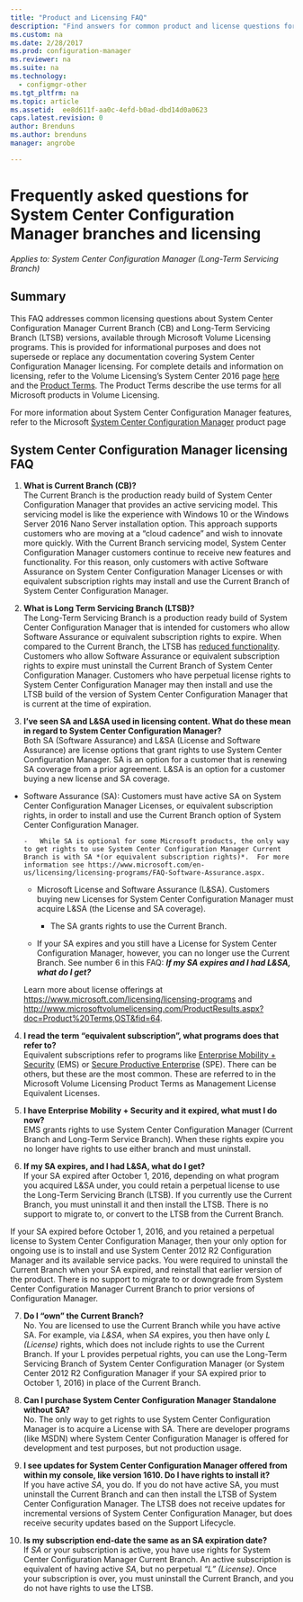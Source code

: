 ```yaml
---
title: "Product and Licensing FAQ"
description: "Find answers for common product and license questions for System Center Configuration Manager."
ms.custom: na
ms.date: 2/28/2017
ms.prod: configuration-manager
ms.reviewer: na
ms.suite: na
ms.technology:
  - configmgr-other
ms.tgt_pltfrm: na
ms.topic: article
ms.assetid:  ee8d611f-aa0c-4efd-b0ad-dbd14d0a0623
caps.latest.revision: 0
author: Brenduns
ms.author: brenduns
manager: angrobe

---
```

# Frequently asked questions for System Center Configuration Manager branches and licensing

 *Applies to: System Center Configuration Manager (Long-Term Servicing Branch)*

## Summary
This FAQ addresses common licensing questions about System Center Configuration Manager Current Branch (CB) and Long-Term Servicing Branch (LTSB) versions, available through Microsoft Volume Licensing programs. This is provided for informational purposes and does not supersede or replace any documentation covering System Center Configuration Manager licensing. For complete details and information on licensing, refer to the Volume Licensing’s System Center 2016 page [here](https://www.microsoft.com/licensing/product-licensing/system-center-2016.aspx) and the [Product Terms](http://www.microsoft.com/licensing/about-licensing/product-licensing.aspx). The Product Terms describe the use terms for all Microsoft products in Volume Licensing.

For more information about System Center Configuration Manager features, refer to the Microsoft [System Center Configuration Manager](https://www.microsoft.com/cloud-platform/system-center-configuration-manager) product page




## System Center Configuration Manager licensing FAQ

1.	**What is Current Branch (CB)?**   
The Current Branch is the production ready build of System Center Configuration Manager that provides an active servicing model. This servicing model is like the experience with Windows 10 or the Windows Server 2016 Nano Server installation option. This approach supports customers who are moving at a “cloud cadence” and wish to innovate more quickly. With the Current Branch servicing model, System Center Configuration Manager customers continue to receive new features and functionality. For this reason, only customers with active Software Assurance on System Center Configuration Manager Licenses or with equivalent subscription rights may install and use the Current Branch of System Center Configuration Manager.

2.	**What is Long Term Servicing Branch (LTSB)?**  
The Long-Term Servicing Branch is a production ready build of System Center Configuration Manager that is intended for customers who allow Software Assurance or equivalent subscription rights to expire. When compared to the Current Branch, the LTSB has [reduced functionality](/sccm/core/understand/introduction-to-the-ltsb#features-that-are-not-available-in-the-ltsb-of-configuration-manager). Customers who allow Software Assurance or equivalent subscription rights to expire must uninstall the Current Branch of System Center Configuration Manager. Customers who have perpetual license rights to System Center Configuration Manager may then install and use the LTSB build of the version of System Center Configuration Manager that is current at the time of expiration.

3.	**I’ve seen SA and L&SA used in licensing content. What do these mean in regard to System Center Configuration Manager?**    
Both SA (Software Assurance) and L&SA (License and Software Assurance) are license options that grant rights to use System Center Configuration Manager. SA is an option for a customer that is renewing SA coverage from a prior agreement. L&SA is an option for a customer buying a new license and SA coverage.
  - Software Assurance (SA): Customers must have active SA on System Center Configuration Manager Licenses, or equivalent subscription rights, in order to install and use the Current Branch option of System Center Configuration Manager.    

        -	While SA is optional for some Microsoft products, the only way to get rights to use System Center Configuration Manager Current Branch is with SA *(or equivalent subscription rights)*.  For more information see https://www.microsoft.com/en-us/licensing/licensing-programs/FAQ-Software-Assurance.aspx.

      - Microsoft License and Software Assurance (L&SA). Customers buying new Licenses for System Center Configuration Manager must acquire L&SA (the License and SA coverage).   

	     - The SA grants rights to use the Current Branch.

       - If your SA expires and you still have a License for System Center Configuration Manager, however, you can no longer use the Current Branch. See number 6 in this FAQ: ***If my SA expires and I had L&SA, what do I get?***

       Learn more about license offerings at  https://www.microsoft.com/licensing/licensing-programs  and http://www.microsoftvolumelicensing.com/ProductResults.aspx?doc=Product%20Terms,OST&fid=64.

4.	**I read the term “equivalent subscription”, what programs does that refer to?**   
       Equivalent subscriptions refer to programs like [Enterprise Mobility + Security](http://www.microsoftvolumelicensing.com/ProductResults.aspx?doc=Product%20Terms,OST&fid=51) (EMS) or [Secure Productive Enterprise](https://www.microsoft.com/secure-productive-enterprise/default.aspx) (SPE). There can be others, but these are the most common. These are referred to in the Microsoft Volume Licensing Product Terms as Management License Equivalent Licenses.

5.	**I have Enterprise Mobility + Security and it expired, what must I do now?**  
       EMS grants rights to use System Center Configuration Manager (Current Branch and Long-Term Service Branch). When these rights expire you no longer have rights to use either branch and must uninstall.  

6.	**If my SA expires, and I had L&SA, what do I get?**   
   If your SA expired after October 1, 2016, depending on what program you acquired L&SA under, you could retain a perpetual license to use the Long-Term Servicing Branch (LTSB). If you currently use the Current Branch, you must uninstall it and then install the LTSB. There is no support to migrate to, or convert to the LTSB from the Current Branch.

  If your SA expired before October 1, 2016, and you retained a perpetual license to System Center Configuration Manager, then your only option for ongoing use is to install and use System Center 2012 R2 Configuration Manager and its available service packs. You were required to uninstall the Current Branch when your SA expired, and reinstall that earlier version of the product. There is no support to migrate to or downgrade from System Center Configuration Manager Current Branch to prior versions of Configuration Manager.

7. **Do I “own” the Current Branch?**   
  No. You are licensed to use the Current Branch while you have active SA. For example, via *L&SA*, when *SA* expires, you then have only *L (License)* rights, which does not include rights to use the Current Branch. If your L provides perpetual rights, you can use the Long-Term Servicing Branch of System Center Configuration Manager (or System Center 2012 R2 Configuration Manager if your SA expired prior to October 1, 2016) in place of the Current Branch.

8. **Can I purchase System Center Configuration Manager Standalone without SA?**      
  No.  The only way to get rights to use System Center Configuration Manager is to acquire a License with SA. There are developer programs (like MSDN) where System Center Configuration Manager is offered for development and test purposes, but not production usage.

9. **I see updates for System Center Configuration Manager offered from within my console, like version 1610. Do I have rights to install it?**   
  If you have active *SA*, you do. If you do not have active SA, you must uninstall the Current Branch and can then install the LTSB of System Center Configuration Manager. The LTSB does not receive updates for incremental versions of System Center Configuration Manager, but does receive security updates based on the Support Lifecycle.

10.	**Is my subscription end-date the same as an SA expiration date?**    
  If *SA* or your subscription is active, you have use rights for System Center Configuration Manager Current Branch. An active subscription is equivalent of having active *SA*, but no perpetual *“L” (License)*. Once your subscription is over, you must uninstall the Current Branch, and you do not have rights to use the LTSB.
